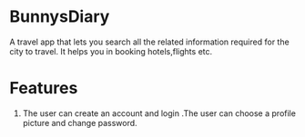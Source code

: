 # BunnysDiary

A travel app that lets you search all the related information required for the city to travel. It helps you in booking hotels,flights etc.

# Features

1. The user can create an account and login .The user can choose a profile picture and change password.



